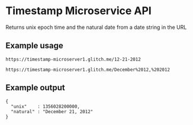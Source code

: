 # Timestamp Microservice API

Returns unix epoch time and the natural date from a date string in the URL

## Example usage

`https://timestamp-microserver1.glitch.me/12-21-2012`

`https://timestamp-microserver1.glitch.me/December%2012,%202012`

## Example output
```
{
  "unix"    : 1356028200000,
  "natural" : "December 21, 2012"
}
```